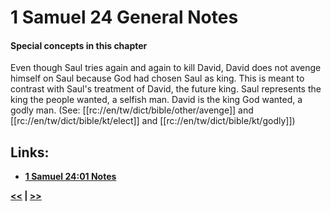 # 1 Samuel 24 General Notes #

#### Special concepts in this chapter ####

Even though Saul tries again and again to kill David, David does not avenge himself on Saul because God had chosen Saul as king. This is meant to contrast with Saul's treatment of David, the future king. Saul represents the king the people wanted, a selfish man. David is the king God wanted, a godly man. (See: [[rc://en/tw/dict/bible/other/avenge]] and [[rc://en/tw/dict/bible/kt/elect]] and [[rc://en/tw/dict/bible/kt/godly]])

## Links: ##

* __[1 Samuel 24:01 Notes](./01.md)__

__[<<](../23/intro.md) | [>>](../25/intro.md)__
